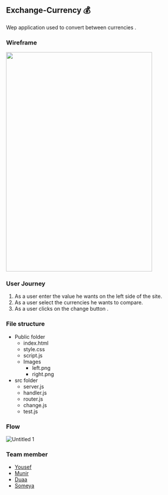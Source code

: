 ## Exchange-Currency 💰
 Wep application used to convert between currencies .
 
 ### Wireframe
 <img src='https://user-images.githubusercontent.com/36266244/61277574-213ed680-a7bb-11e9-805f-a9e87f44723c.jpg' width="400" height ="600">

### User Journey
1. As a user enter the value he wants on the left side of the site.
2. As a user select the currencies he wants to compare.
3. As a user clicks on the change button .
 
 
 ### File structure
 - Public folder
   - index.html
   - style.css
   - script.js
   - Images
      - left.png
      - right.png
 - src folder
   - server.js
   - handler.js
   - router.js
   - change.js
   - test.js
 ### Flow
 ![Untitled 1](https://user-images.githubusercontent.com/45401690/61289807-e8126080-a7d2-11e9-9055-42efd4d0a613.png)


   
 ### Team member
  - [Yousef](https://github.com/YousefQwasmeh)
  - [Munir](https://github.com/Muniralsharif)
  - [Duaa](https://github.com/DuaaH)
  - [Someya](https://github.com/someyaaltous)


